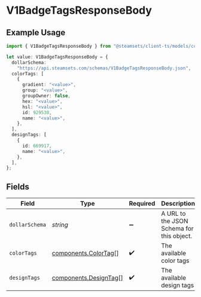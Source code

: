 # V1BadgeTagsResponseBody

## Example Usage

```typescript
import { V1BadgeTagsResponseBody } from "@steamsets/client-ts/models/components";

let value: V1BadgeTagsResponseBody = {
  dollarSchema:
    "https://api.steamsets.com/schemas/V1BadgeTagsResponseBody.json",
  colorTags: [
    {
      gradient: "<value>",
      group: "<value>",
      groupOwner: false,
      hex: "<value>",
      hsl: "<value>",
      id: 929530,
      name: "<value>",
    },
  ],
  designTags: [
    {
      id: 669917,
      name: "<value>",
    },
  ],
};
```

## Fields

| Field                                                          | Type                                                           | Required                                                       | Description                                                    | Example                                                        |
| -------------------------------------------------------------- | -------------------------------------------------------------- | -------------------------------------------------------------- | -------------------------------------------------------------- | -------------------------------------------------------------- |
| `dollarSchema`                                                 | *string*                                                       | :heavy_minus_sign:                                             | A URL to the JSON Schema for this object.                      | https://api.steamsets.com/schemas/V1BadgeTagsResponseBody.json |
| `colorTags`                                                    | [components.ColorTag](../../models/components/colortag.md)[]   | :heavy_check_mark:                                             | The available color tags                                       |                                                                |
| `designTags`                                                   | [components.DesignTag](../../models/components/designtag.md)[] | :heavy_check_mark:                                             | The available design tags                                      |                                                                |